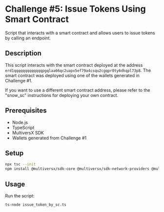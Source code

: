 # Challenge #5: Issue Tokens Using Smart Contract

Script that interacts with a smart contract and allows users to issue tokens by calling an endpoint.

## Description

This script interacts with the smart contract deployed at the address `erd1qqqqqqqqqqqqqpgqlaa66qc2uapx5ef79a4csqu2cgqpr0ty6dkqpl73p8`. The smart contract was deployed using one of the wallets generated in Challenge #1. 

If you want to use a different smart contract address, please refer to the "snow_sc" instructions for deploying your own contract.

## Prerequisites

- Node.js
- TypeScript
- MultiversX SDK
- Wallets generated from Challenge #1

## Setup

```bash
npx tsc --init
npm install @multiversx/sdk-core @multiversx/sdk-network-providers @multiversx/sdk-wallet
```

## Usage

Run the script:
```bash
ts-node issue_token_by_sc.ts